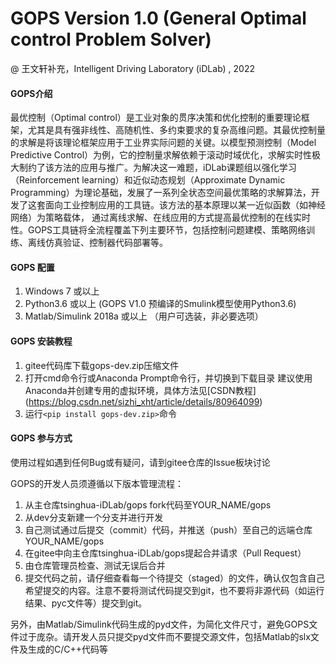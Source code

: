 # GOPS Version 1.0 (General Optimal control Problem Solver)
@ 王文轩补充，Intelligent Driving Laboratory (iDLab) , 2022


#### GOPS介绍
最优控制（Optimal control）是工业对象的贯序决策和优化控制的重要理论框架，尤其是具有强非线性、高随机性、多约束要求的复杂高维问题。其最优控制量的求解是将该理论框架应用于工业界实际问题的关键。以模型预测控制（Model Predictive Control）为例，它的控制量求解依赖于滚动时域优化，求解实时性极大制约了该方法的应用与推广。为解决这一难题，iDLab课题组以强化学习（Reinforcement learning）和近似动态规划（Approximate Dynamic Programming）为理论基础，发展了一系列全状态空间最优策略的求解算法，开发了这套面向工业控制应用的工具链。该方法的基本原理以某一近似函数（如神经网络）为策略载体， 通过离线求解、在线应用的方式提高最优控制的在线实时性。GOPS工具链将全流程覆盖下列主要环节，包括控制问题建模、策略网络训练、离线仿真验证、控制器代码部署等。

#### GOPS 配置
1. Windows 7 或以上
2. Python3.6 或以上 (GOPS V1.0 预编译的Smulink模型使用Python3.6)
3. Matlab/Simulink 2018a 或以上 （用户可选装，非必要选项）

#### GOPS 安装教程

1.  gitee代码库下载gops-dev.zip压缩文件
2.  打开cmd命令行或Anaconda Prompt命令行，并切换到下载目录
     建议使用Anaconda并创建专用的虚拟环境，具体方法见[CSDN教程] (https://blog.csdn.net/sizhi_xht/article/details/80964099)
3.  运行`<pip install gops-dev.zip>`命令


#### GOPS 参与方式
使用过程如遇到任何Bug或有疑问，请到gitee仓库的Issue板块讨论

GOPS的开发人员须遵循以下版本管理流程：
1. 	从主仓库tsinghua-iDLab/gops fork代码至YOUR_NAME/gops
2.	从dev分支新建一个分支并进行开发
3.	自己测试通过后提交（commit）代码，并推送（push）至自己的远端仓库YOUR_NAME/gops
4.	在gitee中向主仓库tsinghua-iDLab/gops提起合并请求（Pull Request）
5.	由仓库管理员检查、测试无误后合并
6.	提交代码之前，请仔细查看每一个待提交（staged）的文件，确认仅包含自己希望提交的内容。注意不要将测试代码提交到git，也不要将非源代码（如运行结果、pyc文件等）提交到git。

另外，由Matlab/Simulink代码生成的pyd文件，为简化文件尺寸，避免GOPS文件过于庞杂。请开发人员只提交pyd文件而不要提交源文件，包括Matlab的slx文件及生成的C/C++代码等


